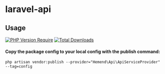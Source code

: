 # laravel-api

## Usage
[![PHP Version Require](http://poser.pugx.org/hemend/laravel-api/require/php)](https://packagist.org/packages/hemend/laravel-api)
[![Total Downloads](https://poser.pugx.org/hemend/laravel-api/d/total.png)](https://packagist.org/packages/hemend/laravel-api)

#### Copy the package config to your local config with the publish command:

```shell
php artisan vendor:publish --provider="Hemend\Api\ApiServiceProvider" --tag=config
```
